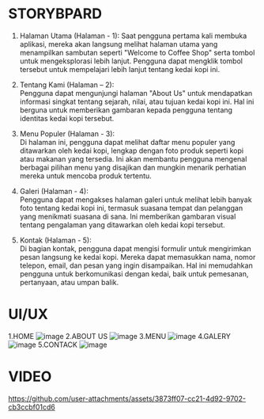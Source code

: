 # STORYBPARD
1.	Halaman Utama (Halaman - 1): 
Saat pengguna pertama kali membuka aplikasi, mereka akan langsung melihat halaman utama yang menampilkan sambutan seperti "Welcome to Coffee Shop" serta tombol untuk mengeksplorasi lebih lanjut. Pengguna dapat mengklik tombol tersebut untuk mempelajari lebih lanjut tentang kedai kopi ini. 
  
2.	Tentang Kami (Halaman – 2):  
Pengguna dapat mengunjungi halaman "About Us" untuk mendapatkan informasi singkat tentang sejarah, nilai, atau tujuan kedai kopi ini. Hal ini berguna untuk memberikan gambaran kepada pengguna tentang identitas kedai kopi tersebut. 
  
3.	Menu Populer (Halaman - 3):  
Di halaman ini, pengguna dapat melihat daftar menu populer yang ditawarkan oleh kedai kopi, lengkap dengan foto produk seperti kopi atau makanan yang tersedia. Ini akan membantu pengguna mengenal berbagai pilihan menu yang disajikan dan mungkin menarik perhatian mereka untuk mencoba produk tertentu. 
  
4.	Galeri (Halaman - 4):  
Pengguna dapat mengakses halaman galeri untuk melihat lebih banyak foto tentang kedai kopi ini, termasuk suasana tempat dan pelanggan yang menikmati suasana di sana. Ini memberikan gambaran visual tentang pengalaman yang ditawarkan oleh kedai kopi tersebut. 
  
5.	Kontak (Halaman - 5):  
Di bagian kontak, pengguna dapat mengisi formulir untuk mengirimkan pesan langsung ke kedai kopi. Mereka dapat memasukkan nama, nomor telepon, email, dan pesan yang ingin disampaikan. Hal ini memudahkan pengguna untuk berkomunikasi dengan kedai, baik untuk pemesanan, pertanyaan, atau umpan balik. 
 

# UI/UX
1.HOME
![image](https://github.com/user-attachments/assets/0ceab8ca-6b72-47da-90f0-e3845e5138db)
2.ABOUT US
![image](https://github.com/user-attachments/assets/1059d17a-3f2c-4294-8916-f3e75a6b6e61)
3.MENU
![image](https://github.com/user-attachments/assets/f792daba-71d0-494a-9a46-9dc088dbedca)
4.GALERY
![image](https://github.com/user-attachments/assets/6a16fe0c-f55c-4719-ac8a-af765f2ebddc)
5.CONTACK
![image](https://github.com/user-attachments/assets/6345070f-3f98-41b1-b8e9-1a475648c38b)
# VIDEO
https://github.com/user-attachments/assets/3873ff07-cc21-4d92-9702-cb3ccbf01cd6
